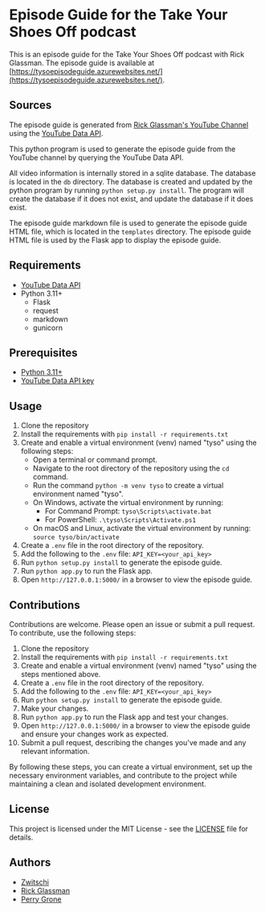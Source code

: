 # Episode Guide for the Take Your Shoes Off podcast

This is an episode guide for the Take Your Shoes Off podcast with Rick Glassman. The episode guide is available at [https://tysoepisodeguide.azurewebsites.net/](https://tysoepisodeguide.azurewebsites.net/).

## Sources

The episode guide is generated from [Rick Glassman's YouTube Channel](https://www.youtube.com/@rickglassman) using the [YouTube Data API](https://developers.google.com/youtube).

This python program is used to generate the episode guide from the YouTube channel by querying the YouTube Data API. 

All video information is internally stored in a sqlite database. The database is located in the `db` directory. The database is created and updated by the python program by running `python setup.py install`. The program will create the database if it does not exist, and update the database if it does exist. 

The episode guide markdown file is used to generate the episode guide HTML file, which is located in the `templates` directory. The episode guide HTML file is used by the Flask app to display the episode guide.

## Requirements

* [YouTube Data API](https://developers.google.com/youtube)
* Python 3.11+
    * Flask
    * request
    * markdown
    * gunicorn

## Prerequisites

* [Python 3.11+](https://www.python.org/downloads/)
* [YouTube Data API key](https://developers.google.com/youtube/v3/getting-started)

## Usage

1. Clone the repository
2. Install the requirements with `pip install -r requirements.txt`
3. Create and enable a virtual environment (venv) named "tyso" using the following steps:
    - Open a terminal or command prompt.
    - Navigate to the root directory of the repository using the `cd` command.
    - Run the command `python -m venv tyso` to create a virtual environment named "tyso".
    - On Windows, activate the virtual environment by running: 
      - For Command Prompt: `tyso\Scripts\activate.bat`
      - For PowerShell: `.\tyso\Scripts\Activate.ps1`
    - On macOS and Linux, activate the virtual environment by running: `source tyso/bin/activate`
4. Create a `.env` file in the root directory of the repository.
5. Add the following to the `.env` file: `API_KEY=<your_api_key>`
6. Run `python setup.py install` to generate the episode guide.
7. Run `python app.py` to run the Flask app.
8. Open `http://127.0.0.1:5000/` in a browser to view the episode guide.

## Contributions

Contributions are welcome. Please open an issue or submit a pull request.
To contribute, use the following steps:

1. Clone the repository
2. Install the requirements with `pip install -r requirements.txt`
3. Create and enable a virtual environment (venv) named "tyso" using the steps mentioned above.
4. Create a `.env` file in the root directory of the repository.
5. Add the following to the `.env` file: `API_KEY=<your_api_key>`
6. Run `python setup.py install` to generate the episode guide.
7. Make your changes.
8. Run `python app.py` to run the Flask app and test your changes.
9. Open `http://127.0.0.1:5000/` in a browser to view the episode guide and ensure your changes work as expected.
10. Submit a pull request, describing the changes you've made and any relevant information.

By following these steps, you can create a virtual environment, set up the necessary environment variables, and contribute to the project while maintaining a clean and isolated development environment.

## License

This project is licensed under the MIT License - see the [LICENSE](LICENSE) file for details.

## Authors

* [Zwitschi](https://zwitschi.net)
* [Rick Glassman](https://rickglassman.com)
* [Perry Grone](https://www.harryandmarv.co)
